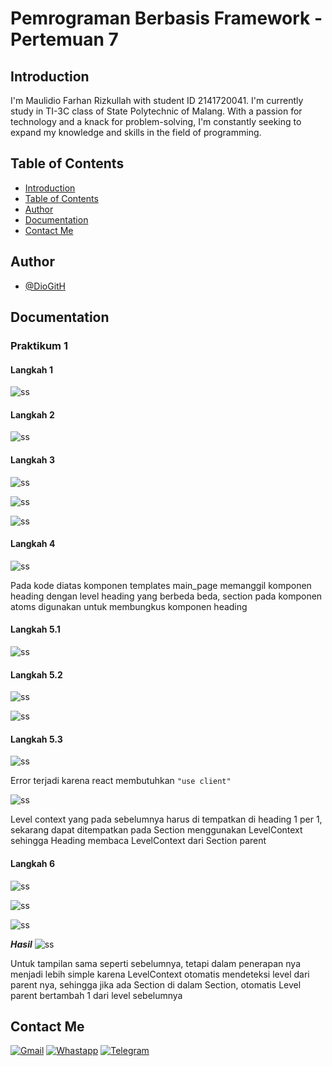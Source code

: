 # Pemrograman Berbasis Framework - Pertemuan 7

## Introduction

I'm Maulidio Farhan Rizkullah with student ID 2141720041. I'm currently study in TI-3C class of State Polytechnic of Malang. With a passion for technology and a knack for problem-solving, I'm constantly seeking to expand my knowledge and skills in the field of programming.

## Table of Contents

- [Introduction](#introduction)
- [Table of Contents](#table-of-contents)
- [Author](#author)
- [Documentation](#documentation)
- [Contact Me](#contact-me)

## Author

- [@DioGitH](https://www.github.com/DioGitH)

## Documentation

### Praktikum 1

#### Langkah 1
![ss](docs/img/p1l1.png)

#### Langkah 2
![ss](docs/img/p1l2.png)

#### Langkah 3
![ss](docs/img/p1l3.png)

![ss](docs/img/p1l3-1.png)

![ss](docs/img/p1l3-2.png)

#### Langkah 4
![ss](docs/img/p1l4.png)

Pada kode diatas komponen templates main_page memanggil komponen heading dengan level heading yang berbeda beda, section pada komponen atoms digunakan untuk membungkus komponen heading 

#### Langkah 5.1
![ss](docs/img/p1l5.1.png)

#### Langkah 5.2
![ss](docs/img/p1l5.2.png)

![ss](docs/img/p1l5.2-1.png)

#### Langkah 5.3
![ss](docs/img/p1l5.3error.png)

Error terjadi karena react membutuhkan `"use client"`

![ss](docs/img/p1l5.3hasil.png)

Level context yang pada sebelumnya harus di tempatkan di heading 1 per 1, sekarang dapat ditempatkan pada Section menggunakan LevelContext sehingga Heading membaca LevelContext dari Section parent 

#### Langkah 6
![ss](docs/img/p1l6.png)

![ss](docs/img/p1l6-1.png)

![ss](docs/img/p1l6-2.png)

***Hasil***
![ss](docs/img/p1l6hasil.png)

Untuk tampilan sama seperti sebelumnya, tetapi dalam penerapan nya menjadi lebih simple karena LevelContext otomatis mendeteksi level dari parent nya, sehingga jika ada Section di dalam Section, otomatis Level parent bertambah 1 dari level sebelumnya


## Contact Me

[![Gmail](https://img.shields.io/badge/Gmail-D14836?style=for-the-badge&logo=gmail&logoColor=white)](https://mail.google.com/mail/u/0/?view=cm&tf=1&fs=1&to=maulidiobisnis16@gmail.com)
[![Whastapp](https://img.shields.io/badge/WhatsApp-25D366?style=for-the-badge&logo=whatsapp&logoColor=white)](https://api.whatsapp.com/send/?phone=6285289589391&text&type=phone_number&app_absent=0)
[![Telegram](https://img.shields.io/badge/Telegram-2CA5E0?style=for-the-badge&logo=telegram&logoColor=white)](https://t.me/Maulidio16)





